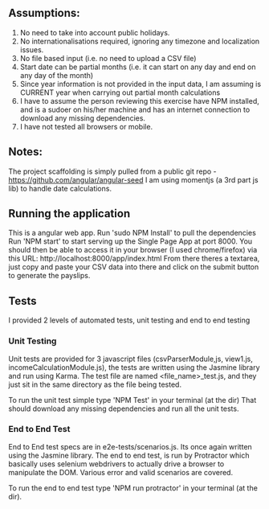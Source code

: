 ## Assumptions:

1. No need to take into account public holidays.
2. No internationalisations required, ignoring any timezone and localization issues.
3. No file based input (i.e. no need to upload a CSV file) 
4. Start date can be partial months (i.e. it can start on any day and end on any day of the month) 
5. Since year information is not provided in the input data, I am assuming is CURRENT year when carrying out partial month calculations
6. I have to assume the person reviewing this exercise have NPM installed, and is a sudoer on his/her machine and has an internet connection to download any missing dependencies.
7. I have not tested all browsers or mobile. 


## Notes:

The project scaffolding is simply pulled from a public git repo - https://github.com/angular/angular-seed
I am using momentjs (a 3rd part js lib) to handle date calculations.



## Running the application

This is a angular web app. 
Run 'sudo NPM Install' to pull the dependencies
Run 'NPM start' to start serving up the Single Page App at port 8000.
You should then be able to access it in your browser (I used chrome/firefox) via this URL:  http://localhost:8000/app/index.html
From there theres a textarea, just copy and paste your CSV data into there and click on the submit button to generate the payslips.


## Tests
I provided 2 levels of automated tests, unit testing and end to end testing

### Unit Testing
Unit tests are provided for 3 javascript files (csvParserModule,js, view1.js, incomeCalculationModule.js), the tests are written using the Jasmine library and run using Karma.  The test file are named <file_name>_test.js, and they just sit in the same directory as the file being tested.

To run the unit test simple type 'NPM Test' in your terminal (at the <myob-exercise> dir)
That should download any missing dependencies and run all the unit tests.

### End to End Test
End to End test specs are in e2e-tests/scenarios.js.  Its once again written using the Jasmine library. The end to end test, is run by Protractor which basically uses selenium webdrivers to actually drive a browser to manipulate the DOM.
Various error and valid scenarios are covered.

To run the end to end test type 'NPM run protractor' in your terminal (at the <myob-exercise> dir).
